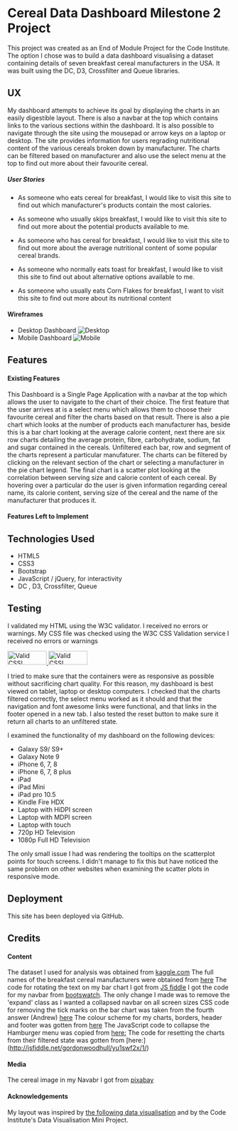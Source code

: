 # Cereal Data Dashboard Milestone 2 Project
This project was created as an End of Module Project for the Code Institute. The option I chose 
was to build a data dashboard visualising a dataset containing details of seven breakfast
cereal manufacturers in the USA. It was built using the DC, D3, Crossfilter and Queue libraries. 

## UX
My dashboard attempts to achieve its goal by displaying the charts in an easily digestible layout. There
is also a navbar at the top which contains links to the various sections within the dashboard. It is also
possible to navigate through the site using the mousepad or arrow keys on a laptop or desktop. The site
provides information for users regrading nutritional content of the various cereals broken down by manufacturer.
The charts can be filtered based on manufacturer and also use the select menu at the top to find out 
more about their favourite cereal.

##### User Stories
* As someone who eats cereal for breakfast, I would like to visit this site to find out which manufacturer's
products contain the most calories.

* As someone who usually skips breakfast, I would like to visit this site to find out more about the 
potential products available to me.

* As someone who has cereal for breakfast, I would like to visit this site to find out more about the 
average nutritional content of some popular cereal brands.

* As someone who normally eats toast for breakfast, I would like to visit this site to find out about 
alternative options available to me.

* As someone who usually eats Corn Flakes for breakfast, I want to visit this site to find out more about 
its nutritional content
 
#### Wireframes
* Desktop Dashboard ![Desktop](/wireframes/desktopView.jpg/)
* Mobile Dashboard ![Mobile](/wireframes/mobileView.jpg/)

## Features

#### Existing Features
This Dashboard is a Single Page Application with a navbar at the top which allows the user to navigate to 
the chart of their choice. The first feature that the user arrives at is a select menu which allows them
to choose their favourite cereal and filter the charts based on that result.
There is also a pie chart which looks at the number of products each manufacturer has, beside this is
a bar chart looking at the average calorie content, next there are six row charts detailing the
average protein, fibre, carbohydrate, sodium, fat and sugar contained in the cereals.
Unfiltered each bar, row and segment of the charts represent a particular manufaturer. The charts can be 
filtered by clicking on the relevant section of the chart or selecting a manufacturer in the
pie chart legend. 
The final chart is a scatter plot looking at the correlation between serving size and calorie content of
each cereal. By hovering over a particular do the user is given information regarding cereal name, its calorie
content, serving size of the cereal and the name of the manufacturer that produces it. 

#### Features Left to Implement

## Technologies Used
* HTML5
* CSS3
* Bootstrap
* JavaScript / jQuery, for interactivity
* DC , D3, Crossfilter, Queue

## Testing
I validated my HTML using the W3C validator. I received no errors or warnings.
My CSS file was checked using the W3C CSS Validation service I received no errors or warnings 
<p>
    <a href="http://jigsaw.w3.org/css-validator/check/referer">
        <img style="border:0;width:88px;height:31px"
            src="http://jigsaw.w3.org/css-validator/images/vcss"
            alt="Valid CSS!" />
    </a>
<a href="http://jigsaw.w3.org/css-validator/check/referer">
    <img style="border:0;width:88px;height:31px"
        src="http://jigsaw.w3.org/css-validator/images/vcss-blue"
        alt="Valid CSS!" />
    </a>
</p>

I tried to make sure that the containers were as responsive as possible without sacrificing chart quality. 
For this reason, my dashboard is best viewed on tablet, laptop or desktop computers. I checked that the charts 
filtered correctly, the select menu worked as it should and that the navigation and font awesome links were 
functional, and that links in the footer opened in a new tab. I also tested the reset button to make sure it return all charts to an unfiltered state.

I examined the functionality of my dashboard on the following devices: 
* Galaxy S9/ S9+ 
* Galaxy Note 9 
* iPhone 6, 7, 8
* iPhone 6, 7, 8 plus 
* iPad
* iPad Mini
* iPad pro 10.5 
* Kindle Fire HDX
* Laptop with HiDPI screen
* Laptop with MDPI screen
* Laptop with touch
* 720p HD Television
* 1080p Full HD Television

The only small issue I had was rendering the tooltips on the scatterplot points for touch screens. I didn't
manage to fix this but have noticed the same problem on other websites when examining the scatter plots in 
responsive mode. 

## Deployment
This site has been deployed via GitHub.

## Credits

#### Content
The dataset I used for analysis was obtained from [kaggle.com](https://www.kaggle.com/crawford/80-cereals/)
The full names of the breakfast cereal manufacturers were obtained from
[here](https://www.kaggle.com/jeandsantos/breakfast-cereals-data-analysis-and-clustering)
The code for rotating the text on my bar chart I got from [JS fiddle](https://jsfiddle.net/geotheory/mvhtqu17/)
I got the code for my navbar from [bootswatch](https://bootswatch.com/pulse/). The only change I made was to
remove the 'expand' class as I wanted a collapsed navbar on all screen sizes
CSS code for removing the tick marks on the bar chart was taken from the fourth answer (Andrew) [here](https://github.com/c3js/c3/issues/876)
The colour scheme for my charts, borders, header and footer was gotten from 
[here](https://learnui.design/tools/data-color-picker.html#palette)
The JavaScript code to collapse the Hamburger menu was copied from [here:](https://stackoverflow.com/a/32336582)
The code for resetting the charts from their filtered state was gotten from [here:] (http://jsfiddle.net/gordonwoodhull/yu1swf2x/1/)

#### Media
The cereal image in my Navabr I got from [pixabay](https://pixabay.com/en/cereal-breakfast-milk-bowl-healthy-32149/)

#### Acknowledgements
My layout was inspired by [the following data visualisation](http://amberonrails.com/cereal-visualization/)
and by the Code Institute's Data Visualisation Mini Project.


